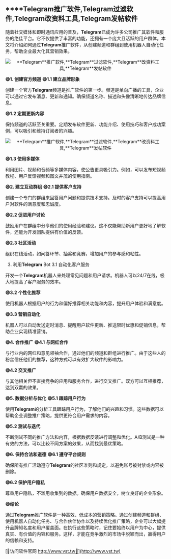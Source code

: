 ## ****Telegram**推广软件,**Telegram**过滤软件,**Telegram**改资料工具,**Telegram**发帖软件**

随着社交媒体和即时通讯应用的普及，**Telegram**已成为许多公司推广其软件和服务的绝佳平台。它不仅提供了丰富的功能，还拥有一个庞大且活跃的用户群体。本文将介绍如何通过**Telegram**推广软件，从创建频道和群组到使用机器人自动化任务，帮助企业最大化其营销效果。

 <center><img src="https://vst.tw/MP4/tuiguang/png/7.png" alt="**Telegram**推广软件,**Telegram**过滤软件,**Telegram**改资料工具,**Telegram**发帖软件"></center>

**😄1. 创建官方频道**
**😄1.1 建立品牌形象**

创建一个官方**Telegram**频道是推广软件的第一步。频道是单向广播的工具，企业可以通过它发布消息、更新和通知。确保频道名称、描述和头像清晰地传达品牌信息。

**😄1.2 定期更新内容**

保持频道的活跃至关重要。定期发布软件更新、功能介绍、使用技巧和客户成功案例，可以吸引和维持订阅者的兴趣。

 <center><img src="https://vst.tw/MP4/tuiguang/png/7.png" alt="**Telegram**推广软件,**Telegram**过滤软件,**Telegram**改资料工具,**Telegram**发帖软件"></center>

**😄1.3 使用多媒体**

利用图片、视频和音频等多媒体内容，使公告更具吸引力。例如，可以发布短视频教程、用户反馈视频和图文并茂的使用指南。

**😄2. 建立互动群组**
**😄2.1 提供客户支持**

创建一个专门的群组来回答用户问题和提供技术支持。及时的客户支持可以提高用户对软件的满意度和忠诚度。

**😄2.2 促进用户讨论**

鼓励用户在群组中分享他们的使用经验和建议。这不仅能帮助新用户更好地了解软件，还能为开发团队提供有价值的反馈。

**😄2.3 社区活动**

组织在线活动，如问答环节、抽奖和竞赛，增加用户的参与感和粘性。

3. 利用**Telegram** Bot
3.1 自动化客户服务

开发一个**Telegram**机器人来处理常见问题和用户请求。机器人可以24/7在线，极大地提高了客户服务的效率。

**😄3.2 个性化推荐**

使用机器人根据用户的行为和偏好推荐相关功能和内容，提升用户体验和满意度。

**😄3.3 营销自动化**

机器人可以自动发送定时消息、提醒用户软件更新、推送限时优惠和促销信息，帮助企业实现精准营销。

**😄4. 合作推广**
**😄4.1 与网红合作**

与行业内的网红和意见领袖合作，通过他们的频道和群组进行推广。由于这些人的粉丝信任他们的推荐，这种方式可以有效扩大软件的影响力。

**😄4.2 交叉推广**

与其他相关但不直接竞争的应用和服务合作，进行交叉推广。双方可以互相推荐，达到双赢的效果。

**😄5. 数据分析与优化**
**😄5.1 跟踪用户行为**

使用**Telegram**的分析工具跟踪用户行为，了解他们的兴趣和习惯。这些数据可以帮助企业调整推广策略，提供更符合用户需求的内容。

**😄5.2 测试与迭代**

不断测试不同的推广方法和内容，根据数据反馈进行调整和优化。A/B测试是一种有效的方法，可以比较不同方案的效果，从而找到最优策略。

**😄6. 保持合法和道德**
**😄6.1 遵守平台规则**

确保所有推广活动遵守**Telegram**的社区准则和规定，以避免账号被封禁或内容被删除。

**😄6.2 保护用户隐私**

尊重用户隐私，不滥用收集到的数据。确保用户数据安全，树立良好的企业形象。

**😄结论**

通过**Telegram**推广软件是一种高效、低成本的营销策略。通过创建频道和群组、使用机器人自动化任务、与合作伙伴协作以及持续优化推广策略，企业可以大幅提升品牌知名度和用户覆盖面。在执行这些策略时，记住要始终以用户为中心，提供真实、有价值的内容和服务。这样，才能在竞争激烈的市场中脱颖而出，赢得用户的信赖和支持。


[👻访问软件官网 http://www.vst.tw👻](http://www.vst.tw)
